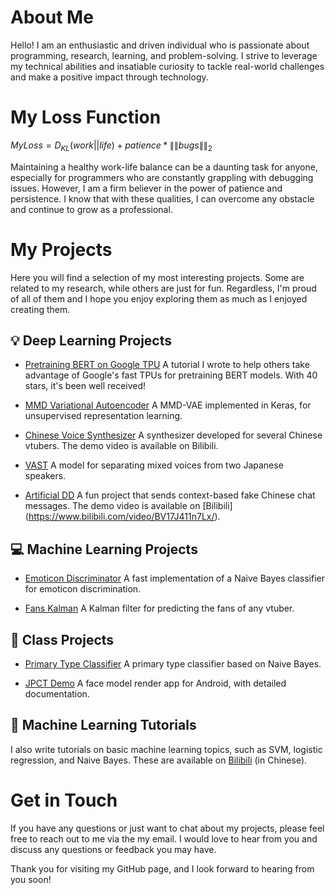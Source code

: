 # About Me

Hello! I am an enthusiastic and driven individual who is passionate about programming, research, learning, and problem-solving. I strive to leverage my technical abilities and insatiable curiosity to tackle real-world challenges and make a positive impact through technology.

# My Loss Function

$MyLoss = D_{KL}(work||life) + patience * \left \| \left \| bugs \right \| \right \| _2$  

Maintaining a healthy work-life balance can be a daunting task for anyone, especially for programmers who are constantly grappling with debugging issues. However, I am a firm believer in the power of patience and persistence. I know that with these qualities, I can overcome any obstacle and continue to grow as a professional.

# My Projects

Here you will find a selection of my most interesting projects. Some are related to my research, while others are just for fun. Regardless, I'm proud of all of them and I hope you enjoy exploring them as much as I enjoyed creating them.

## 💡 Deep Learning Projects

- [Pretraining BERT on Google TPU](https://github.com/pren1/A_Pipeline_Of_Pretraining_Bert_On_Google_TPU)
  A tutorial I wrote to help others take advantage of Google's fast TPUs for pretraining BERT models. With 40 stars, it's been well received!

- [MMD Variational Autoencoder](https://github.com/pren1/keras-MMD-Variational-Autoencoder)
  A MMD-VAE implemented in Keras, for unsupervised representation learning.

- [Chinese Voice Synthesizer](https://www.bilibili.com/video/BV1fS4y1k7C3/)
  A synthesizer developed for several Chinese vtubers. The demo video is available on Bilibili.

- [VAST](https://github.com/pren1/VAST)
  A model for separating mixed voices from two Japanese speakers.

- [Artificial DD](https://github.com/pren1/Artificial_dd)
  A fun project that sends context-based fake Chinese chat messages. The demo video is available on [Bilibili] (https://www.bilibili.com/video/BV17J411n7Lx/).

## 💻 Machine Learning Projects

- [Emoticon Discriminator](https://github.com/pren1/Fast_naive_bayes)
  A fast implementation of a Naive Bayes classifier for emoticon discrimination.

- [Fans Kalman](https://github.com/pren1/fans_kalman)
  A Kalman filter for predicting the fans of any vtuber.

## 📖 Class Projects

- [Primary Type Classifier](https://github.com/pren1/naive_bayes)
  A primary type classifier based on Naive Bayes.

- [JPCT Demo](https://github.com/pren1/JPCT_demo)
  A face model render app for Android, with detailed documentation.

## 🌟 Machine Learning Tutorials

I also write tutorials on basic machine learning topics, such as SVM, logistic regression, and Naive Bayes. These are available on [Bilibili](https://www.bilibili.com/read/readlist/rl619919) (in Chinese).

# Get in Touch

If you have any questions or just want to chat about my projects, please feel free to reach out to me via the my email. I would love to hear from you and discuss any questions or feedback you may have. 

Thank you for visiting my GitHub page, and I look forward to hearing from you soon!

